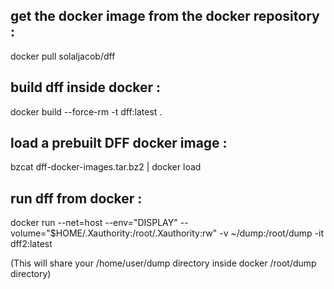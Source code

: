 
get the docker image from the docker repository :
-------------------------------------------------

docker pull solaljacob/dff

build dff inside docker :
-------------------------

docker build --force-rm -t dff:latest .

load a prebuilt DFF docker image :
----------------------------------

bzcat dff-docker-images.tar.bz2 | docker load

run dff from docker  :
----------------------

docker run --net=host --env="DISPLAY" --volume="$HOME/.Xauthority:/root/.Xauthority:rw" -v ~/dump:/root/dump -it dff2:latest

(This will share your /home/user/dump directory inside docker /root/dump directory)
